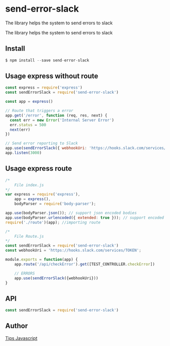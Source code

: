 # send-error-slack
The library helps the system to send errors to slack

The library helps the system to send errors to slack

## Install

```js
$ npm install --save send-error-slack
```
## Usage express without route
```js
const express = require('express')
const sendErrorSlack = require('send-error-slack')

const app = express()

// Route that triggers a error
app.get('/error', function (req, res, next) {
  const err = new Error('Internal Server Error')
  err.status = 500
  next(err)
})

// Send error reporting to Slack
app.use(sendErrorSlack({ webhookUri: 'https://hooks.slack.com/services/TOKEN' }))
app.listen(3000)
```

## Usage express route
```js
/*
    File index.js
*/
var express = require('express'),
    app = express(),
    bodyParser = require('body-parser');

app.use(bodyParser.json()); // support json encoded bodies
app.use(bodyParser.urlencoded({ extended: true })); // support encoded bodies
require('./route')(app); //importing route

/*
    File Route.js
*/
const sendErrorSlack = require('send-error-slack')
const webhookUri = 'https://hooks.slack.com/services/TOKEN';

module.exports = function(app) {
    app.route('/api/checkError').get([TEST_CONTROLLER.checkError])

    // ERRORS
	app.use(sendErrorSlack({webhookUri}))
}
```
## API
```js
const sendErrorSlack = require('send-error-slack')
```

## Author
[Tips Javascript](https://anonystick.com)
